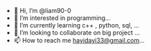 - 👋 Hi, I’m @liam90-0
- 👀 I’m interested in programming...
- 🌱 I’m currently learning c++ , python, sql, ...
- 💞️ I’m looking to collaborate on big project ...
- 📫 How to reach me  hayidayi33@gmail.com...

<!---
liam90-0/liam90-0 is a ✨ special ✨ repository because its `README.md` (this file) appears on your GitHub profile.
You can click the Preview link to take a look at your changes.
--->
